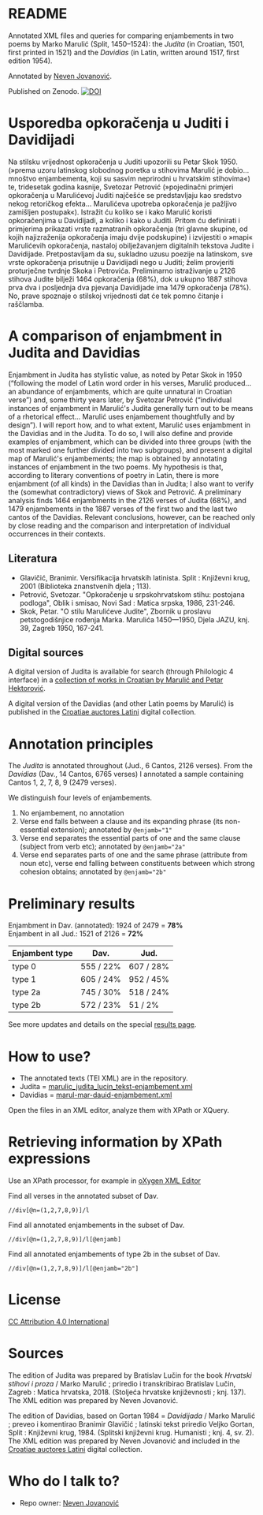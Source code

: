 # README #

Annotated XML files and queries for comparing enjambements in two poems by Marko Marulić (Split, 1450–1524): the *Judita* (in Croatian, 1501, first printed in 1521) and the *Davidias* (in Latin, written around 1517, first edition 1954).

Annotated by [Neven Jovanović](https://orcid.org/0000-0002-9119-399X).

Published on Zenodo.  [![DOI](https://zenodo.org/badge/336521231.svg)](https://zenodo.org/badge/latestdoi/336521231)

# Usporedba opkoračenja u Juditi i Davidijadi

Na stilsku vrijednost opkoračenja u Juditi upozorili su Petar Skok 1950. (»prema uzoru latinskog slobodnog poretka u stihovima Marulić je dobio... mnoštvo enjambementa, koji su sasvim neprirodni u hrvatskim stihovima«) te, tridesetak godina kasnije, Svetozar Petrović (»pojedinačni primjeri opkoračenja u Marulićevoj Juditi najčešće se predstavljaju kao sredstvo nekog retoričkog efekta... Marulićeva upotreba opkoračenja je pažljivo zamišljen postupak«). Istražit ću koliko se i kako Marulić koristi opkoračenjima u Davidijadi, a koliko i kako u Juditi. Pritom ću definirati i primjerima prikazati vrste razmatranih opkoračenja (tri glavne skupine, od kojih najizraženija opkoračenja imaju dvije podskupine) i izvijestiti o »mapi« Marulićevih opkoračenja, nastaloj obilježavanjem digitalnih tekstova Judite i Davidijade. Pretpostavljam da su, sukladno uzusu poezije na latinskom, sve vrste opkoračenja prisutnije u Davidijadi nego u Juditi; želim provjeriti proturječne tvrdnje Skoka i Petrovića. Preliminarno istraživanje u 2126 stihova Judite bilježi 1464 opkoračenja (68%), dok u ukupno 1887 stihova prva dva i posljednja dva pjevanja Davidijade ima 1479 opkoračenja (78%). No, prave spoznaje o stilskoj vrijednosti dat će tek pomno čitanje i raščlamba.

# A comparison of enjambment in Judita and Davidias

Enjambment in Judita has stylistic value, as noted by Petar Skok in 1950 (“following the model of Latin word order in his verses, Marulić produced... an abundance of enjambments, which are quite unnatural in Croatian verse”) and, some thirty years later, by Svetozar Petrović
(“individual instances of enjambment in Marulić's Judita generally turn out to be means of a rhetorical effect... Marulić uses enjambement thoughtfully and by design”). I will report how, and
to what extent, Marulić uses enjambment in the Davidias and in the Judita. To do so, I will also define and provide examples of enjambment, which can be divided into three groups (with the most marked one further divided into two subgroups), and present a digital map of Marulić's enjambements; the map is obtained by annotating instances of enjambment in the two poems. My hypothesis is that, according to literary conventions of poetry in Latin, there is more
enjambment (of all kinds) in the Davidias than in Judita; I also want to verify the (somewhat contradictory) views of Skok and Petrović. A preliminary analysis finds 1464 enjambments in the 2126 verses of Judita (68%), and 1479 enjambements in the 1887 verses of the
first two and the last two cantos of the Davidias. Relevant conclusions, however, can be reached only by close reading and the comparison and interpretation of individual occurrences in their contexts.

## Literatura

+ Glavičić, Branimir. Versifikacija hrvatskih latinista. Split : Književni krug, 2001 (Biblioteka znanstvenih djela ; 113).
+ Petrović, Svetozar. "Opkoračenje u srpskohrvatskom stihu: postojana podloga", Oblik i smisao, Novi Sad : Matica srpska, 1986, 231-246.
+ Skok, Petar. "O stilu Marulićeve Judite", Zbornik u proslavu petstogodišnjice rođenja Marka. Marulića 1450—1950, Djela JAZU, knj. 39, Zagreb 1950, 167-241.

## Digital sources

A digital version of Judita is available for search (through Philologic 4 interface) in a [collection of works in Croatian by Marulić and Petar Hektorović](http://solr.ffzg.hr/philo4/hrvatski/).

A digital version of the Davidias (and other Latin poems by Marulić) is published in the [Croatiae auctores Latini](http://croala.ffzg.unizg.hr) digital collection.


# Annotation principles #

The *Judita* is annotated throughout (Jud., 6 Cantos, 2126 verses). From the *Davidias* (Dav., 14 Cantos, 6765 verses) I annotated a sample containing Cantos 1, 2, 7, 8, 9 (2479 verses).

We distinguish four levels of enjambements.

1. No enjambement, no annotation
2. Verse end falls between a clause and its expanding phrase (its non-essential extension); annotated by `@enjamb="1"`
3. Verse end separates the essential parts of one and the same clause (subject from verb etc); annotated by `@enjamb="2a"`
4. Verse end separates parts of one and the same phrase (attribute from noun etc), verse end falling between constituents between which strong cohesion obtains; annotated by `@enjamb="2b"`

# Preliminary results #

Enjambment in Dav. (annotated): 1924 of 2479 = **78%**  
Enjambent in all Jud.: 1521 of 2126 = **72%**

| Enjambent type | Dav. | Jud. |
|---- |--- |--- |
| type 0 | 555 / 22% | 607 / 28% |
| type 1 | 605 / 24% | 952 / 45% |
| type 2a | 745 / 30% | 518 / 24% |
| type 2b | 572 / 23% | 51 / 2% |


See more updates and details on the special [results page](results.md).


# How to use? #

* The annotated texts (TEI XML) are in the repository. 
* Judita = [marulic_judita_lucin_tekst-enjambement.xml](marulic_judita_lucin_tekst-enjambement.xml)
* Davidias = [marul-mar-dauid-enjambement.xml](marul-mar-dauid-enjambement.xml)

Open the files in an XML editor, analyze them with XPath or XQuery.

# Retrieving information by XPath expressions #

Use an XPath processor, for example in [oXygen XML Editor](https://www.oxygenxml.com/doc/versions/23.0/ug-editor/topics/running-xpath-expressions.html)

Find all verses in the annotated subset of Dav.

```xpath
//div[@n=(1,2,7,8,9)]/l
```

Find all annotated enjambements in the subset of Dav.

```xpath
//div[@n=(1,2,7,8,9)]/l[@enjamb]
```

Find all annotated enjambements of type 2b in the subset of Dav.

```xpath
//div[@n=(1,2,7,8,9)]/l[@enjamb="2b"]
```

# License #

[CC Attribution 4.0 International](LICENSE.md)



# Sources #

The edition of Judita was prepared by Bratislav Lučin for the book *Hrvatski stihovi i proza* / Marko Marulić ; priredio i transkribirao Bratislav Lučin, Zagreb : Matica hrvatska, 2018. (Stoljeća hrvatske književnosti ; knj. 137). The XML edition was prepared by Neven Jovanović.

The edition of Davidias, based on Gortan 1984 = *Davidijada* / Marko Marulić ; preveo i komentirao Branimir Glavičić ; latinski tekst priredio Veljko Gortan, Split : Književni krug, 1984. (Splitski književni krug. Humanisti ; knj. 4, sv. 2). The XML edition was prepared by Neven Jovanović and included in the [Croatiae auctores Latini](http://croala.ffzg.unizg.hr) digital collection.

# Who do I talk to? #

* Repo owner: [Neven Jovanović](https://orcid.org/0000-0002-9119-399X)


